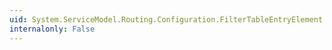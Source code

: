 ```yaml
---
uid: System.ServiceModel.Routing.Configuration.FilterTableEntryElement.FilterName
internalonly: False
---
```

